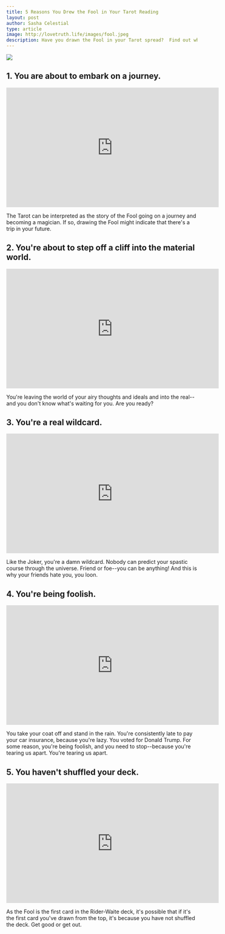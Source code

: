 ```yaml
---
title: 5 Reasons You Drew the Fool in Your Tarot Reading
layout: post
author: Sasha Celestial
type: article
image: http://lovetruth.life/images/fool.jpeg
description: Have you drawn the Fool in your Tarot spread?  Find out what it means here!
---
```


![](/images/fool.jpeg)

## 1. You are about to embark on a journey.

<iframe width="560" height="315" src="https://www.youtube.com/embed/KCy7lLQwToI" frameborder="0" allowfullscreen></iframe>

The Tarot can be interpreted as the story of the Fool going on a journey and becoming a magician.  If so, drawing the Fool might indicate that there's a trip in your future.

## 2. You're about to step off a cliff into the material world.

<iframe width="560" height="315" src="https://www.youtube.com/embed/6p-lDYPR2P8" frameborder="0" allowfullscreen></iframe>

You're leaving the world of your airy thoughts and ideals and into the real--and you don't know what's waiting for you.  Are you ready?

## 3. You're a real wildcard.

<iframe width="560" height="315" src="https://www.youtube.com/embed/ux9vr4xfWj4" frameborder="0" allowfullscreen></iframe>

Like the Joker, you're a damn wildcard.  Nobody can predict your spastic course through the universe.  Friend or foe--you can be anything!  And this is why your friends hate you, you loon.

## 4. You're being foolish.

<iframe width="560" height="315" src="https://www.youtube.com/embed/UNoouLa7uxA" frameborder="0" allowfullscreen></iframe>

You take your coat off and stand in the rain.  You're consistently late to pay your car insurance, because you're lazy.  You voted for Donald Trump.  For some reason, you're being foolish, and you need to stop--because you're tearing us apart.  You're tearing us apart.

## 5. You haven't shuffled your deck.

<iframe width="560" height="315" src="https://www.youtube.com/embed/qbzvc8YwHp8" frameborder="0" allowfullscreen></iframe>

As the Fool is the first card in the Rider-Waite deck, it's possible that if it's the first card you've drawn from the top, it's because you have not shuffled the deck.  Get good or get out.
